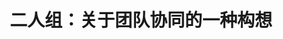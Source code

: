 ---
layout: post
title: "二人组：关于团队协同的一种构想"
keyword: "团队, 效率"
description: "二人组：关于团队协同的一种构想"
category: life
tags: [团队, 效率]
---